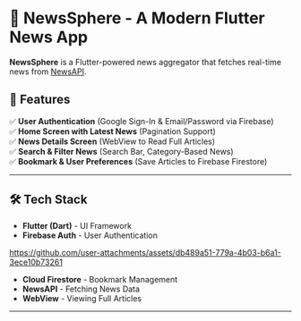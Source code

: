 # 📰 NewsSphere - A Modern Flutter News App  

**NewsSphere** is a Flutter-powered news aggregator that fetches real-time news from [NewsAPI](https://newsapi.org).



## 🚀 Features
✅ **User Authentication** (Google Sign-In & Email/Password via Firebase)  
✅ **Home Screen with Latest News** (Pagination Support)  
✅ **News Details Screen** (WebView to Read Full Articles)  
✅ **Search & Filter News** (Search Bar, Category-Based News)  
✅ **Bookmark & User Preferences** (Save Articles to Firebase Firestore)

---

## 🛠️ Tech Stack
- **Flutter (Dart)** - UI Framework
- **Firebase Auth** - User Authentication

https://github.com/user-attachments/assets/db489a51-779a-4b03-b6a1-3ece10b73261


- **Cloud Firestore** - Bookmark Management
- **NewsAPI** - Fetching News Data
- **WebView** - Viewing Full Articles 

---

